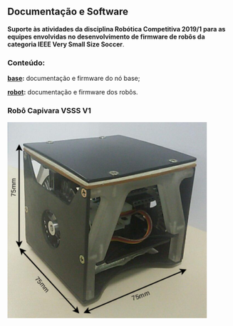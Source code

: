 ## Documentação e Software  

**Suporte às atividades da disciplina Robótica Competitiva 2019/1 para as equipes envolvidas no desenvolvimento de firmware de robôs da categoria IEEE Very Small Size Soccer**.

### **Conteúdo:**


**[base](base/):** documentação e firmware do nó base;  

**[robot](robo/):** documentação e firmware dos robôs. 


### **Robô Capivara VSSS V1**

<img src="https://github.com/alex-co/vsss/blob/master/img/robo_vsss_v1.png" width="450">
